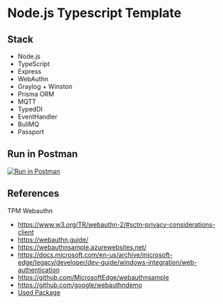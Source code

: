 # Node.js Typescript Template

## Stack

- Node.js
- TypeScript
- Express
- WebAuthn
- Graylog + Winston
- Prisma ORM
- MQTT
- TypedDI
- EventHandler
- BullMQ
- Passport

## Run in Postman

[![Run in Postman](https://run.pstmn.io/button.svg)](https://app.getpostman.com/run-collection/4101133-cfee082e-8c7c-4f1b-bd66-90d5cbc89bd2?action=collection%2Ffork&collection-url=entityId%3D4101133-cfee082e-8c7c-4f1b-bd66-90d5cbc89bd2%26entityType%3Dcollection%26workspaceId%3D9df1381e-566c-4dc5-9985-feb1850bba4e)

## References

TPM Webauthn

- https://www.w3.org/TR/webauthn-2/#sctn-privacy-considerations-client
- https://webauthn.guide/
- https://webauthnsample.azurewebsites.net/
- https://docs.microsoft.com/en-us/archive/microsoft-edge/legacy/developer/dev-guide/windows-integration/web-authentication
- https://github.com/MicrosoftEdge/webauthnsample
- https://github.com/google/webauthndemo
- [Used Package](https://simplewebauthn.dev/)
